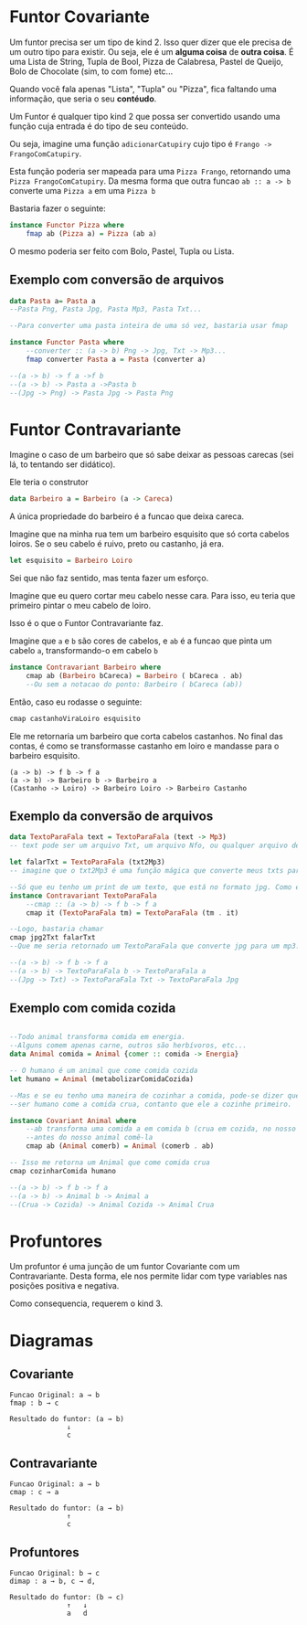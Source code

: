 # Funtor Covariante

Um funtor precisa ser um tipo de kind 2. 
Isso quer dizer que ele precisa de um outro tipo para existir.
Ou seja, ele é um __alguma coisa__ de __outra coisa__. É uma Lista de String, 
Tupla de Bool, Pizza de Calabresa, Pastel de Queijo, Bolo de Chocolate (sim, to com fome) etc... 

Quando você fala apenas "Lista", "Tupla" ou "Pizza", fica faltando uma informação, que seria o seu **contéudo**.

Um Funtor é qualquer tipo kind 2 que possa ser convertido usando uma função cuja entrada é do tipo de seu conteúdo.

Ou seja, imagine uma função `adicionarCatupiry` cujo tipo é `Frango -> FrangoComCatupiry`.

Esta função poderia ser mapeada para uma `Pizza Frango`, retornando uma `Pizza FrangoComCatupiry`. Da mesma forma que outra funcao `ab :: a -> b` converte uma `Pizza a` em uma `Pizza b`

Bastaria fazer o seguinte:

```haskell
instance Functor Pizza where
	fmap ab (Pizza a) = Pizza (ab a)
```

O mesmo poderia ser feito com Bolo, Pastel, Tupla ou Lista.

## Exemplo com conversão de arquivos

```haskell
data Pasta a= Pasta a
--Pasta Png, Pasta Jpg, Pasta Mp3, Pasta Txt...

--Para converter uma pasta inteira de uma só vez, bastaria usar fmap

instance Functor Pasta where
	--converter :: (a -> b) Png -> Jpg, Txt -> Mp3...
	fmap converter Pasta a = Pasta (converter a)

--(a -> b) -> f a ->f b
--(a -> b) -> Pasta a ->Pasta b
--(Jpg -> Png) -> Pasta Jpg -> Pasta Png
```

# Funtor Contravariante

Imagine o caso de um barbeiro que só sabe deixar as pessoas carecas (sei lá, to tentando ser didático).

Ele teria o construtor

```haskell
data Barbeiro a = Barbeiro (a -> Careca)
```

A única propriedade do barbeiro é a funcao que deixa careca.

Imagine que na minha rua tem um barbeiro esquisito que só corta cabelos loiros.
Se o seu cabelo é ruivo, preto ou castanho, já era.

```haskell
let esquisito = Barbeiro Loiro
```

Sei que não faz sentido, mas tenta fazer um esforço.

Imagine que eu quero cortar meu cabelo nesse cara. Para isso, eu teria que primeiro pintar o meu cabelo de loiro.

Isso é o que o Funtor Contravariante faz.

Imagine que `a` e `b` são cores de cabelos, e `ab` é a funcao que pinta um cabelo `a`, transformando-o em cabelo `b`

```haskell
instance Contravariant Barbeiro where
	cmap ab (Barbeiro bCareca) = Barbeiro ( bCareca . ab)
	--Ou sem a notacao do ponto: Barbeiro ( bCareca (ab))
```

Então, caso eu rodasse o seguinte:

```haskell
cmap castanhoViraLoiro esquisito
```

Ele me retornaria um barbeiro que corta cabelos castanhos. No final das contas, é como se transformasse castanho em loiro e mandasse para o barbeiro esquisito.

```
(a -> b) -> f b -> f a
(a -> b) -> Barbeiro b -> Barbeiro a
(Castanho -> Loiro) -> Barbeiro Loiro -> Barbeiro Castanho
```

## Exemplo da conversão de arquivos

```haskell
data TextoParaFala text = TextoParaFala (text -> Mp3)
-- text pode ser um arquivo Txt, um arquivo Nfo, ou qualquer arquivo de texto puro

let falarTxt = TextoParaFala (txt2Mp3)
-- imagine que o txt2Mp3 é uma função mágica que converte meus txts para um mp3

--Só que eu tenho um print de um texto, que está no formato jpg. Como eu converteria ele para fala?
instance Contravariant TextoParaFala
	--cmap :: (a -> b) -> f b -> f a
	cmap it (TextoParaFala tm) = TextoParaFala (tm . it)

--Logo, bastaria chamar
cmap jpg2Txt falarTxt
--Que me seria retornado um TextoParaFala que converte jpg para um mp3.

--(a -> b) -> f b -> f a
--(a -> b) -> TextoParaFala b -> TextoParaFala a
--(Jpg -> Txt) -> TextoParaFala Txt -> TextoParaFala Jpg
```

## Exemplo com comida cozida
```haskell

--Todo animal transforma comida em energia. 
--Alguns comem apenas carne, outros são herbívoros, etc...
data Animal comida = Animal {comer :: comida -> Energia}

-- O humano é um animal que come comida cozida
let humano = Animal (metabolizarComidaCozida)

--Mas e se eu tenho uma maneira de cozinhar a comida, pode-se dizer que o 
--ser humano come a comida crua, contanto que ele a cozinhe primeiro.

instance Covariant Animal where
    --ab transforma uma comida a em comida b (crua em cozida, no nosso exemplo),
    --antes do nosso animal comê-la
    cmap ab (Animal comerb) = Animal (comerb . ab)

-- Isso me retorna um Animal que come comida crua
cmap cozinharComida humano

--(a -> b) -> f b -> f a
--(a -> b) -> Animal b -> Animal a
--(Crua -> Cozida) -> Animal Cozida -> Animal Crua
```

# Profuntores

Um profuntor é uma junção de um funtor Covariante com um Contravariante.
Desta forma, ele nos permite lidar com type variables nas posições positiva
e negativa.

Como consequencia, requerem o kind 3.

# Diagramas

## Covariante

```
Funcao Original: a → b
fmap : b → c

Resultado do funtor: (a → b)
			  ↓
		  	  c
```

## Contravariante

```
Funcao Original: a → b
cmap : c → a

Resultado do funtor: (a → b)
		      ↑
		      c
```

## Profuntores

```
Funcao Original: b → c
dimap : a → b, c → d,

Resultado do funtor: (b → c)
		      ↑   ↓
		      a   d
```
